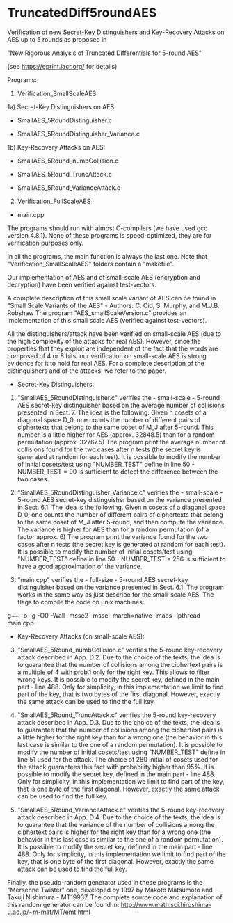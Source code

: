 # TruncatedDiff5roundAES

Verification of new Secret-Key Distinguishers and Key-Recovery Attacks on AES up to 5 rounds as proposed in 

"New Rigorous Analysis of Truncated Differentials for 5-round AES"

(see https://eprint.iacr.org/ for details)

Programs:

1) Verification_SmallScaleAES

1a) Secret-Key Distinguishers on AES:

- SmallAES_5RoundDistinguisher.c

- SmallAES_5RoundDistinguisher_Variance.c

1b) Key-Recovery Attacks on AES:

- SmallAES_5Round_numbCollision.c

- SmallAES_5Round_TruncAttack.c

- SmallAES_5Round_VarianceAttack.c

2) Verification_FullScaleAES

- main.cpp

The programs should run with almost C-compilers (we have used gcc version 4.8.1). None of these programs is speed-optimized, they are for verification purposes only.

In all the programs, the main function is always the last one. Note that "Verification_SmallScaleAES" folders contain a "makefile".

Our implementation of AES and of small-scale AES (encryption and decryption) have been verified against test-vectors.

A complete description of this small scale variant of AES can be found in "Small Scale Variants of the AES" - Authors: C. Cid, S. Murphy, and M.J.B. Robshaw The program "AES_smallScaleVersion.c" provides an implementation of this small scale AES (verified against test-vectors).

All the distinguishers/attack have been verified on small-scale AES (due to the high complexity of the attacks for real AES).
However, since the properties that they exploit are independent of the fact that the words are composed of 4 or 8 bits, our verification on small-scale AES is strong evidence for it to hold for real AES.
For a complete description of the distinguishers and of the attacks, we refer to the paper.

- Secret-Key Distinguishers:

1) "SmallAES_5RoundDistinguisher.c" verifies the - small-scale - 5-round AES secret-key distinguisher based on the average number of collisions presented in Sect. 7.
The idea is the following. Given n cosets of a diagonal space D_0, one counts the number of different pairs of ciphertexts that belong to the same coset of M_J after 5-round.
This number is a little higher for AES (approx. 32848.5) than for a random permutation (approx. 32767.5)
The program print the average number of collisions found for the two cases after n tests (the secret key is generated at random for each test).
It is possible to modify the number of initial cosets/test using "NUMBER_TEST" define in line 50 - NUMBER_TEST = 90 is sufficient to detect the difference between the two cases.

2) "SmallAES_5RoundDistinguisher_Variance.c" verifies the - small-scale - 5-round AES secret-key distinguisher based on the variance presented in Sect. 6.1.
The idea is the following. Given n cosets of a diagonal space D_0, one counts the number of different pairs of ciphertexts that belong to the same coset of M_J after 5-round, and then compute the variance.
The variance is higher for AES than for a random permutation (of a factor approx. 6)
The program print the variance found for the two cases after n tests (the secret key is generated at random for each test).
It is possible to modify the number of initial cosets/test using "NUMBER_TEST" define in line 50 - NUMBER_TEST = 256 is sufficient to have a good approximation of the variance.

3) "main.cpp" verifies the - full-size - 5-round AES secret-key distinguisher based on the variance presented in Sect. 6.1.
The program works in the same way as just describe for the small-scale AES.
The flags to compile the code on unix machines:

g++ -o <name> -g -O0 -Wall -msse2 -msse -march=native -maes -lpthread main.cpp 

- Key-Recovery Attacks (on small-scale AES): 

3) "SmallAES_5Round_numbCollision.c" verifies the 5-round key-recovery attack described in App. D.2.
Due to the choice of the texts, the idea is to guarantee that the number of collisions among the ciphertext pairs is a multiple of 4 with prob.1 only for the right key.
This allows to filter wrong keys.
It is possible to modify the secret key, defined in the main part - line 488.
Only for simplicity, in this implementation we limit to find part of the key, that is two bytes of the first diagonal. However, exactly the same attack can be used to find the full key.

4) "SmallAES_5Round_TruncAttack.c" verifies the 5-round key-recovery attack described in App. D.3. Due to the choice of the texts, the idea is to guarantee that the number of collisions among the ciphertext pairs is a little higher for the right key than for a wrong one (the behavior in this last case is similar to the one of a random permutation).
It is possible to modify the number of initial cosets/test using "NUMBER_TEST" define in line 51 used for the attack.
The choice of 280 initial of cosets used for the attack guarantees this fact with probability higher than 95%.
It is possible to modify the secret key, defined in the main part - line 488.
Only for simplicity, in this implementation we limit to find part of the key, that is one byte of the first diagonal. However, exactly the same attack can be used to find the full key.

5) "SmallAES_5Round_VarianceAttack.c" verifies the 5-round key-recovery attack described in App. D.4. Due to the choice of the texts, the idea is to guarantee that the variance of the number of collisions among the ciphertext pairs is higher for the right key than for a wrong one (the behavior in this last case is similar to the one of a random permutation).
It is possible to modify the secret key, defined in the main part - line 488.
Only for simplicity, in this implementation we limit to find part of the key, that is one byte of the first diagonal. However, exactly the same attack can be used to find the full key.

Finally, the pseudo-random generator used in these programs is the "Mersenne Twister" one, developed by 1997 by Makoto Matsumoto and Takuji Nishimura - MT19937. The complete source code and explanation of this random generator can be found in: http://www.math.sci.hiroshima-u.ac.jp/~m-mat/MT/emt.html
